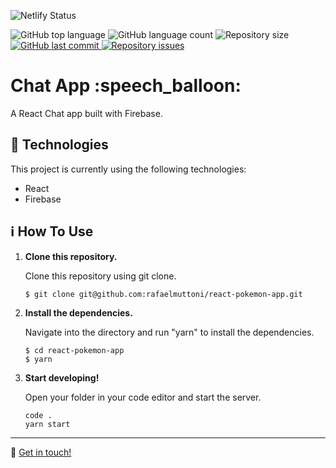 ![Netlify Status](https://api.netlify.com/api/v1/badges/6ec35d25-adc1-40e7-be1e-4d73e816d5fa/deploy-status)

<p>
  <img alt="GitHub top language" src="https://img.shields.io/github/languages/top/rafaelmuttoni/chat-app.svg">

  <img alt="GitHub language count" src="https://img.shields.io/github/languages/count/rafaelmuttoni/chat-app.svg">

  <img alt="Repository size" src="https://img.shields.io/github/repo-size/rafaelmuttoni/chat-app.svg">

  <a href="https://github.com/rafaelmuttoni/chat-app/commits/master">
    <img alt="GitHub last commit" src="https://img.shields.io/github/last-commit/rafaelmuttoni/chat-app.svg">
  </a>

  <a href="https://github.com/rafaelmuttoni/chat-app/issues">
    <img alt="Repository issues" src="https://img.shields.io/github/issues/rafaelmuttoni/chat-app.svg">
  </a>
</p>

<h1>
  Chat App :speech_balloon:
</h1>

<p>A React Chat app built with Firebase.</p>

## :rocket: Technologies

This project is currently using the following technologies:

- React
- Firebase

## :information_source: How To Use

1.  **Clone this repository.**

    Clone this repository using git clone.

    ```shell
    $ git clone git@github.com:rafaelmuttoni/react-pokemon-app.git
    ```

1.  **Install the dependencies.**

    Navigate into the directory and run "yarn" to install the dependencies.

    ```shell
    $ cd react-pokemon-app
    $ yarn
    ```

1.  **Start developing!**

    Open your folder in your code editor and start the server.

    ```shell
    code .
    yarn start
    ```

---

:wave: [Get in touch!](https://www.linkedin.com/in/rafaelmuttoni/)
